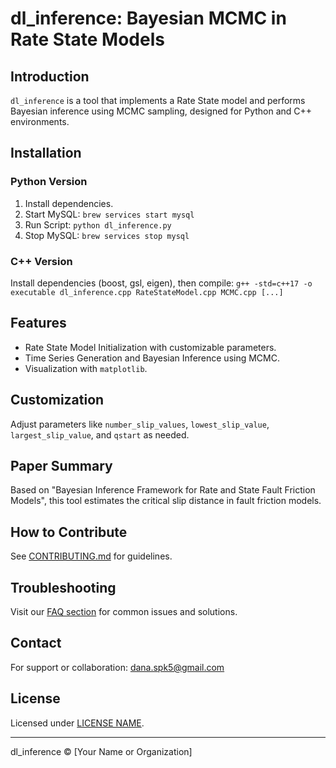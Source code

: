 # dl_inference: Bayesian MCMC in Rate State Models

## Introduction
`dl_inference` is a tool that implements a Rate State model and performs Bayesian inference using MCMC sampling, designed for Python and C++ environments.

## Installation

### Python Version
1. Install dependencies.
2. Start MySQL: `brew services start mysql`
3. Run Script: `python dl_inference.py`
4. Stop MySQL: `brew services stop mysql`

### C++ Version
Install dependencies (boost, gsl, eigen), then compile:
`g++ -std=c++17 -o executable dl_inference.cpp RateStateModel.cpp MCMC.cpp [...]`


## Features
- Rate State Model Initialization with customizable parameters.
- Time Series Generation and Bayesian Inference using MCMC.
- Visualization with `matplotlib`.

## Customization
Adjust parameters like `number_slip_values`, `lowest_slip_value`, `largest_slip_value`, and `qstart` as needed.

## Paper Summary
Based on "Bayesian Inference Framework for Rate and State Fault Friction Models", this tool estimates the critical slip distance in fault friction models.

## How to Contribute
See [CONTRIBUTING.md](path/to/CONTRIBUTING.md) for guidelines.

## Troubleshooting
Visit our [FAQ section](path/to/FAQ.md) for common issues and solutions.

## Contact
For support or collaboration: dana.spk5@gmail.com

## License
Licensed under [LICENSE NAME](path/to/LICENSE).

---

dl_inference © [Your Name or Organization]
